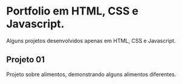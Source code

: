 # Portfolio em HTML, CSS e Javascript.
Alguns projetos desenvolvidos apenas em HTML, CSS e Javascript.

## Projeto 01
Projeto sobre alimentos, demonstrando alguns alimentos diferentes.